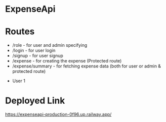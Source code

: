 # ExpenseApi

# Routes 

- /role - for user and admin specifying 
- /login - for user login 
- /signup - for user signup
- /expense - for creating the expense (Protected route)
- /expense/summary - for fetching expense data (both for user or admin & protected route)

+ User 1


# Deployed Link 
https://expenseapi-production-0f96.up.railway.app/
